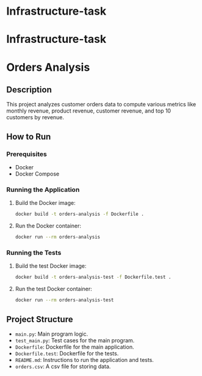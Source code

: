 # Infrastructure-task
# Infrastructure-task
# Orders Analysis

## Description

This project analyzes customer orders data to compute various metrics like monthly revenue, product revenue, customer revenue, and top 10 customers by revenue.

## How to Run

### Prerequisites

- Docker
- Docker Compose

### Running the Application

1. Build the Docker image:
    ```sh
    docker build -t orders-analysis -f Dockerfile .
    ```

2. Run the Docker container:
    ```sh
    docker run --rm orders-analysis
    ```

### Running the Tests

1. Build the test Docker image:
    ```sh
    docker build -t orders-analysis-test -f Dockerfile.test .
    ```

2. Run the test Docker container:
    ```sh
    docker run --rm orders-analysis-test
    ```

## Project Structure

- `main.py`: Main program logic.
- `test_main.py`: Test cases for the main program.
- `Dockerfile`: Dockerfile for the main application.
- `Dockerfile.test`: Dockerfile for the tests.
- `README.md`: Instructions to run the application and tests.
- `orders.csv`: A csv file for storing data.
